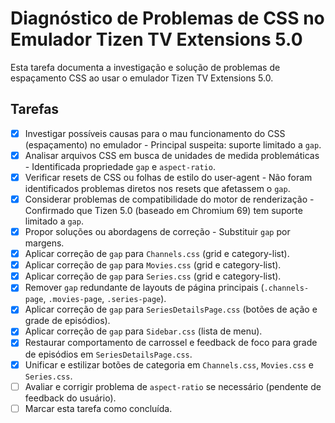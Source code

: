 # Diagnóstico de Problemas de CSS no Emulador Tizen TV Extensions 5.0

Esta tarefa documenta a investigação e solução de problemas de espaçamento CSS ao usar o emulador Tizen TV Extensions 5.0.

## Tarefas

- [x] Investigar possíveis causas para o mau funcionamento do CSS (espaçamento) no emulador - Principal suspeita: suporte limitado a `gap`.
- [x] Analisar arquivos CSS em busca de unidades de medida problemáticas - Identificada propriedade `gap` e `aspect-ratio`.
- [x] Verificar resets de CSS ou folhas de estilo do user-agent - Não foram identificados problemas diretos nos resets que afetassem o `gap`.
- [x] Considerar problemas de compatibilidade do motor de renderização - Confirmado que Tizen 5.0 (baseado em Chromium 69) tem suporte limitado a `gap`.
- [x] Propor soluções ou abordagens de correção - Substituir `gap` por margens.
- [x] Aplicar correção de `gap` para `Channels.css` (grid e category-list).
- [x] Aplicar correção de `gap` para `Movies.css` (grid e category-list).
- [x] Aplicar correção de `gap` para `Series.css` (grid e category-list).
- [x] Remover `gap` redundante de layouts de página principais (`.channels-page`, `.movies-page`, `.series-page`).
- [x] Aplicar correção de `gap` para `SeriesDetailsPage.css` (botões de ação e grade de episódios).
- [x] Aplicar correção de `gap` para `Sidebar.css` (lista de menu).
- [x] Restaurar comportamento de carrossel e feedback de foco para grade de episódios em `SeriesDetailsPage.css`.
- [x] Unificar e estilizar botões de categoria em `Channels.css`, `Movies.css` e `Series.css`.
- [ ] Avaliar e corrigir problema de `aspect-ratio` se necessário (pendente de feedback do usuário).
- [ ] Marcar esta tarefa como concluída. 